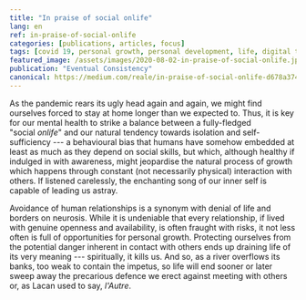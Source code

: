 ```yaml
---
title: "In praise of social onlife"
lang: en
ref: in-praise-of-social-onlife
categories: [publications, articles, focus]
tags: [covid 19, personal growth, personal development, life, digital transformation]
featured_image: /assets/images/2020-08-02-in-praise-of-social-onlife.jpg
publication: "Eventual Consistency"
canonical: https://medium.com/reale/in-praise-of-social-onlife-d678a3740dfe
---
```


As the pandemic rears its ugly head again and again, we might find ourselves forced to stay at home longer than we expected to. Thus, it is key for our mental health to strike a balance between a fully-fledged "social *onlife*" and our natural tendency towards isolation and self-sufficiency --- a behavioural bias that humans have somehow embedded at least as much as they depend on social skills, but which, although healthy if indulged in with awareness, might jeopardise the natural process of growth which happens through constant (not necessarily physical) interaction with others. If listened carelessly, the enchanting song of our inner self is capable of leading us astray.

Avoidance of human relationships is a synonym with denial of life and borders on neurosis. While it is undeniable that every relationship, if lived with genuine openness and availability, is often fraught with risks, it not less often is full of opportunities for personal growth. Protecting ourselves from the potential danger inherent in contact with others ends up draining life of its very meaning --- spiritually, it kills us. And so, as a river overflows its banks, too weak to contain the impetus, so life will end sooner or later sweep away the precarious defence we erect against meeting with others or, as Lacan used to say, *l'Autre*.
